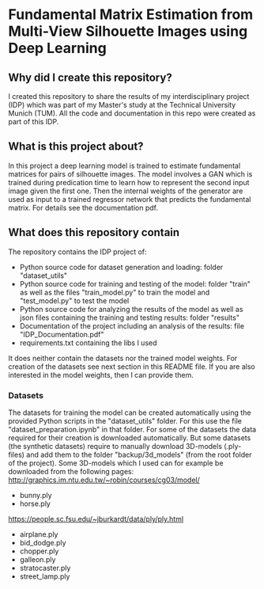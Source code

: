 # Fundamental Matrix Estimation from Multi-View Silhouette Images using Deep Learning

## Why did I create this repository?
I created this repository to share the results of my interdisciplinary project (IDP) which was part of my Master's study at the Technical University Munich (TUM). All the code and documentation in this repo were created as part of this IDP.

## What is this project about?
In this project a deep learning model is trained to estimate fundamental matrices for pairs of silhouette images. The model involves a GAN which is trained during predication time to learn how to represent the second input image given the first one. Then the internal weights of the generator are used as input to a trained regressor network that predicts the fundamental matrix. For details see the documentation pdf.

## What does this repository contain
The repository contains the IDP project of:
* Python source code for dataset generation and loading: folder "dataset_utils"
* Python source code for training and testing of the model: folder "train" as well as the files "train_model.py" to train the model and "test_model.py" to test the model
* Python source code for analyzing the results of the model as well as json files containing the training and testing results: folder "results"
* Documentation of the project including an analysis of the results: file "IDP_Documentation.pdf"
* requirements.txt containing the libs I used

It does neither contain the datasets nor the trained model weights. For creation of the datasets see next section in this README file. If you are also interested in the model weights, then I can provide them.

### Datasets
The datasets for training the model can be created automatically using the provided Python scripts in the "dataset_utils" folder. For this use the file "dataset_preparation.ipynb" in that folder. For some of the datasets the data required for their creation is downloaded automatically. But some datasets (the synthetic datasets) require to manually download 3D-models (.ply-files) and add them to the folder "backup/3d_models" (from the root folder of the project). Some 3D-models which I used can for example be downloaded from the following pages:
http://graphics.im.ntu.edu.tw/~robin/courses/cg03/model/
 * bunny.ply
 * horse.ply
 
https://people.sc.fsu.edu/~jburkardt/data/ply/ply.html
 * airplane.ply
 * bid_dodge.ply
 * chopper.ply
 * galleon.ply
 * stratocaster.ply
 * street_lamp.ply
